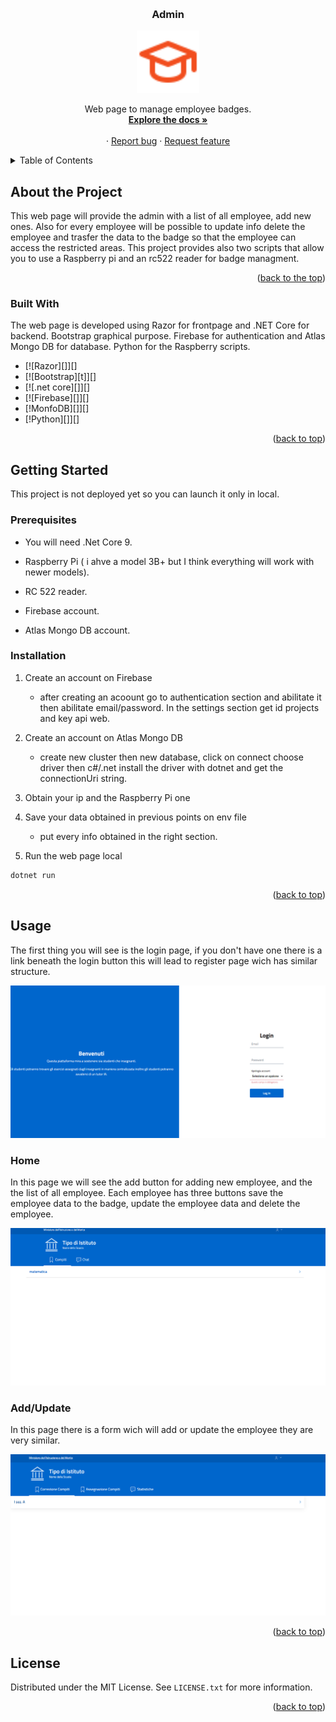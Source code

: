 <a name="readme-top"></a>


<!-- PROJECT LOGO -->
<br />
<div align="center">
 
  <h3 align="center">Admin</h3>
  <img src="https://github.com/DoublEffe/school/blob/main/images/tabler_school.svg" width="100" height="100">
  <p align="center">
    Web page to manage employee badges.
    <br />
    <a href="https://github.com/DoublEffe/school/blob/main/README.md"><strong>Explore the docs »</strong></a>
    <br />
    <br />
    ·
    <a href="https://github.com/DoublEffe/school/issues">Report bug</a>
    ·
    <a href="https://github.com/DoublEffe/school/issues">Request feature</a>
  </p>
</div>



<!-- TABLE OF CONTENTS -->
<details>
  <summary>Table of Contents</summary>
  <ol>
    <li>
      <a href="#about-the-project">About the Project</a>
      <ul>
        <li><a href="#built-with">Built With</a></li>
      </ul>
    </li>
    <li>
      <a href="#getting-started">Getting Started</a>
      <ul>
        <li><a href="#prerequisites">Prerequisites</a></li>
        <li><a href="#installation">Installation</a></li>
      </ul>
    </li>
    <li>
      <a href="#usage">Usage</a>
      <ul>
        <li><a href="#home">Home</a>
        <li><a href="#insegnante">Insegnante</a>
      </ul>
    </li>
   <li><a href="#license">License</a></li>
  </ol>
</details>



<!-- ABOUT THE PROJECT -->
## About the Project
This web page will provide the admin with a list of all employee, add new ones. 
Also for every employee will be possible to update info delete the employee and trasfer the data to the badge so that the employee can access the restricted areas.
This project provides also two scripts that allow you to use a Raspberry pi and an rc522 reader for badge managment.
<p align="right">(<a href="#readme-top">back to the top</a>)</p>



### Built With

The web page is developed using Razor for frontpage and .NET Core for backend.
Bootstrap graphical purpose.
Firebase for authentication and Atlas Mongo DB for database.
Python for the Raspberry scripts.

* [![Razor][]][]
* [![Bootstrap][t]][]
* [![.net core][]][]
* [![Firebase][]][]
* [!MonfoDB][]][]
* [!Python][]][]



<p align="right">(<a href="#readme-top">back to top</a>)</p>

## Getting Started

This project is not deployed yet so you can launch it only in local.

### Prerequisites

* You will need .Net Core 9.

* Raspberry Pi ( i ahve a model 3B+ but I think everything will work with newer models).
  
* RC 522 reader.

* Firebase account.

* Atlas Mongo DB account.
  

### Installation

1. Create an account on Firebase
   * after creating an acoount go to authentication section and abilitate it then abilitate email/password. In the settings section get id projects and key api web.
3. Create an account on Atlas Mongo DB
   * create new cluster then new database, click on connect choose driver then c#/.net install the driver with dotnet and get the connectionUri string.
5. Obtain your ip and the Raspberry Pi one
6. Save your data obtained in previous points on env file
   * put every info obtained in the right section.
   
 
8. Run the web page local
  ```sh
  dotnet run
  ```


<p align="right">(<a href="#readme-top">back to top</a>)</p>


<!-- USAGE EXAMPLES -->
## Usage

The first thing you will see is the login page, if you don't have one there is a link beneath the login button this will lead to register page wich has similar structure.

![Login screen shoot](https://github.com/DoublEffe/school/blob/main/images/login.png)



### Home

In this page we will see the add button for adding new employee, and the the list of all employee.
Each employee has three buttons save the employee data to the badge, update the employee data and delete the employee.


![student main page](https://github.com/DoublEffe/school/blob/main/images/studente1.png)


### Add/Update 

In this page there is a form wich will add or update the employee they are very similar.

![teacher main page](https://github.com/DoublEffe/school/blob/main/images/insegnante1.png)


<p align="right">(<a href="#readme-top">back to top</a>)</p>

## License

Distributed under the MIT License. See `LICENSE.txt` for more information.

<p align="right">(<a href="#readme-top">back to top</a>)</p>




<!-- MARKDOWN LINKS & IMAGES -->
[Angular.io]: https://angular.io/
[Angular-url]: https://img.shields.io/badge/Angular-DD0031?style=for-the-badge&logo=angular&logoColor=white
[Angular-design-kit]: https://img.shields.io/badge/Angular%20Design%20Kit-8A2BE2
[Angular-material.io]: https://design-angular-kit.vercel.app/design-angular-kit#/info/welcome
[Laravel]: https://img.shields.io/badge/Laravel-DD0031?style=for-the-badge&logo=laravel&logoColor=white
[laravel]: https://laravel.com/
[postGreSQL]: https://img.shields.io/badge/PostgreSQl-DD0031?style=for-the-badge&logo=postgresql&logoColor=white
[postgresql]: https://www.postgresql.org/
